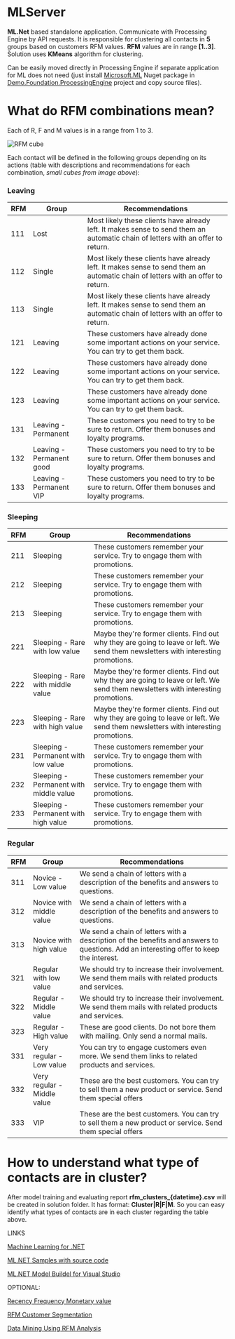# MLServer
**ML.Net** based standalone application. Communicate with Processing Engine by API requests.
It is responsible for clustering all contacts in **5** groups based on customers RFM values.
**RFM** values are in range **[1..3]**. Solution uses **KMeans** algorithm for clustering.

Can be easily moved directly in Processing Engine if separate application for ML does not need (just install [Microsoft.ML](https://www.nuget.org/packages/Microsoft.ML) Nuget package in [Demo.Foundation.ProcessingEngine](https://github.com/x3mxray/Cortex.Demo.RFM/tree/master/DemoCortex/src/Foundation/ProcessingEngine/code) project and copy source files).


# What do RFM combinations mean?
Each of R, F and M values is in a range from 1 to 3.

![RFM cube](https://www.brimit.com/~/media/images/Blog/CortexPart7-1.jpg)

Each contact will be defined in the following groups depending on its actions (table with descriptions and recommendations for each combination, *small cubes from image above*):

### Leaving
RFM | Group | Recommendations
--- | --- | ---
111 | Lost | Most likely these clients have already left. It makes sense to send them an automatic chain of letters with an offer to return.
112 | Single | Most likely these clients have already left. It makes sense to send them an automatic chain of letters with an offer to return.
113 | Single | Most likely these clients have already left. It makes sense to send them an automatic chain of letters with an offer to return.
121 | Leaving | These customers have already done some important actions on your service. You can try to get them back.
122 | Leaving | These customers have already done some important actions on your service. You can try to get them back.
123 | Leaving | These customers have already done some important actions on your service. You can try to get them back.
131 | Leaving - Permanent | These customers you need to try to be sure to return. Offer them bonuses and loyalty programs.
132 | Leaving  - Permanent good | These customers you need to try to be sure to return. Offer them bonuses and loyalty programs.
133 | Leaving - Permanent VIP | These customers you need to try to be sure to return. Offer them bonuses and loyalty programs.

### Sleeping
RFM | Group | Recommendations
--- | --- | ---
211 | Sleeping | These customers remember your service. Try to engage them with promotions.
212 | Sleeping | These customers remember your service. Try to engage them with promotions.
213 | Sleeping | These customers remember your service. Try to engage them with promotions.
221 | Sleeping - Rare with low value | Maybe they're former clients. Find out why they are going to leave or left. We send them newsletters with interesting promotions.
222 | Sleeping - Rare with middle value | Maybe they're former clients. Find out why they are going to leave or left. We send them newsletters with interesting promotions.
223 | Sleeping - Rare with high value | Maybe they're former clients. Find out why they are going to leave or left. We send them newsletters with interesting promotions.
231 | Sleeping - Permanent with low value | These customers remember your service. Try to engage them with promotions.
232 | Sleeping - Permanent with middle value | These customers remember your service. Try to engage them with promotions.
233 | Sleeping - Permanent with high value | These customers remember your service. Try to engage them with promotions.

### Regular
RFM | Group | Recommendations
--- | --- | ---
311 | Novice - Low value | We send a chain of letters with a description of the benefits and answers to questions.
312 | Novice with middle value | We send a chain of letters with a description of the benefits and answers to questions.
313 | Novice with high value | We send a chain of letters with a description of the benefits and answers to questions. Add an interesting offer to keep the interest.
321 | Regular with low value | We should try to increase their involvement.  We send them mails with related products and services.
322 | Regular - Middle value | We should try to increase their involvement.  We send them mails with related products and services.
323 | Regular - High value | These are good clients. Do not bore them with mailing. Only send a normal mails.
331 | Very regular - Low value | You can try to engage customers even more. We send them links to related products and services.
332 | Very regular - Middle value | These are the best customers. You can try to sell them a new product or service. Send them special offers
333 | VIP | These are the best customers. You can try to sell them a new product or service. Send them special offers

# How to understand what type of contacts are in cluster?
After model training and evaluating report **rfm_clusters_{datetime}.csv** will be created in solution folder. 
It has format: **Cluster|R|F|M**. So you can easy identify what types of contacts are in each cluster regarding the table above.


LINKS

[Machine Learning for .NET](https://github.com/dotnet/machinelearning)

[ML.NET Samples with source code](https://github.com/dotnet/machinelearning-samples)

[ML.NET Model Buildel for Visual Studio](https://dotnet.microsoft.com/apps/machinelearning-ai/ml-dotnet/model-builder)


OPTIONAL:

[Recency Frequency Monetary value](https://en.wikipedia.org/wiki/RFM_(customer_value))

[RFM Customer Segmentation](https://towardsdatascience.com/find-your-best-customers-with-customer-segmentation-in-python-61d602f9eee6)

[Data Mining Using RFM Analysis ](http://cdn.intechopen.com/pdfs/13162/InTech-Data_mining_using_rfm_analysis.pdf)